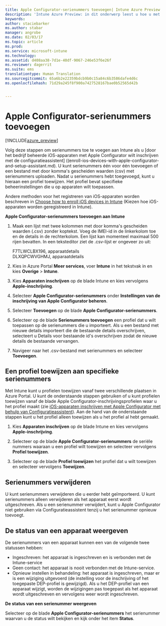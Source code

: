```yaml
---
title: Apple Configurator-serienummers toevoegen| Intune Azure Preview | Microsoft Docs
description: 'Intune Azure Preview: in dit onderwerp leest u hoe u met Apple Configurator serienummers kunt toevoegen aan iOS-apparaten die het eigendom zijn van de onderneming.'
keywords: 
author: staciebarker
ms.author: stabar
manager: angrobe
ms.date: 02/03/17
ms.topic: article
ms.prod: 
ms.service: microsoft-intune
ms.technology: 
ms.assetid: d408aa38-7d1e-40df-9067-246e53f6e26f
ms.reviewer: dagerrit
ms.suite: ems
translationtype: Human Translation
ms.sourcegitcommit: 65a6b2e22359bdcb9b0c15a84c6b3586dafe4d6c
ms.openlocfilehash: 71d29a245f8f900a7427528167bae0b52565d42b


---
```


# <a name="add-apple-configurator-serial-numbers"></a>Apple Configurator-serienummers toevoegen 

[!INCLUDE[azure_preview](../includes/azure_preview.md)]

Volg deze stappen om serienummers toe te voegen aan Intune als u [door het bedrijf beheerde iOS-apparaten met Apple Configurator wilt inschrijven met de configuratieassistent] ((enroll-ios-devices-with-apple-configurator-and-setup-assistant.md). U kunt serienummers één voor één toevoegen of een bestand met door komma's gescheiden waarden (csv) met serienummers uploaden. Nadat u serienummers hebt toegevoegd, kunt u hieraan een profiel toewijzen. Het profiel bevat specifieke beheerinstellingen die u op apparaten wilt toepassen. 

Andere methoden voor het registreren van iOS-apparaten worden beschreven in [Choose how to enroll iOS devices in Intune](choose-ios-enrollment-method.md) (Kiezen hoe iOS-apparaten worden geregistreerd in Intune).

**Apple Configurator-serienummers toevoegen aan Intune**

1. Maak een lijst met twee kolommen met door komma's gescheiden waarden (.csv) zonder koptekst. Voeg de IMEI-id in de linkerkolom toe en de details in de rechterkolom. Een lijst kan momenteel maximaal 500 rijen bevatten. In een teksteditor ziet de .csv-lijst er ongeveer zo uit:

    F7TLWCLBX196, apparaatdetails</br>
   DLXQPCWVGHMJ, apparaatdetails

2. Kies in Azure Portal **Meer services**, voer **Intune** in het tekstvak in en kies **Overige** > **Intune**.

3.  Kies **Apparaten inschrijven** op de blade Intune en kies vervolgens **Apple-inschrijving**.

4. Selecteer **Apple Configurator-serienummers** onder **Instellingen van de inschrijving van Apple Configurator beheren**.

5. Selecteer **Toevoegen** op de blade **Apple Configurator-serienummers**.

6. Selecteer op de blade **Serienummers toevoegen** een profiel dat u wilt toepassen op de serienummers die u importeert. Als u een bestand met nieuwe details importeert die de bestaande details overschrijven, selecteert u Details voor bestaande id's overschrijven zodat de nieuwe details de bestaande vervangen.

7. Navigeer naar het .csv-bestand met serienummers en selecteer **Toevoegen**.

## <a name="assign-a-profile-to-specific-serial-numbers"></a>Een profiel toewijzen aan specifieke serienummers

Met Intune kunt u profielen toewijzen vanaf twee verschillende plaatsen in Azure Portal. U kunt de onderstaande stappen gebruiken of u kunt profielen toewijzen vanaf de blade Apple Configurator-inschrijvingsprofielen waar u het profiel maakt (zie [iOS-apparaten inschrijven met Apple Configurator met behulp van Configuratieassistent](enroll-ios-devices-with-apple-configurator-and-setup-assistant.md)). Aan de hand van de onderstaande stappen kunt u het profiel alleen toewijzen als u het profiel al hebt gemaakt.

1. Kies **Apparaten inschrijven** op de blade Intune en kies vervolgens **Apple-inschrijving**.

2. Selecteer op de blade **Apple Configurator-serienummers** de seriële nummers waaraan u een profiel wilt toewijzen en selecteer vervolgens **Profiel toewijzen**.

3. Selecteer op de blade **Profiel toewijzen** het profiel dat u wilt toewijzen en selecteer vervolgens **Toewijzen**.

## <a name="delete-serial-numbers"></a>Serienummers verwijderen
U kunt serienummers verwijderen die u eerder hebt geïmporteerd. U kunt serienummers alleen verwijderen als het apparaat eerst wordt uitgeschreven. Als u een serienummer verwijdert, kunt u Apple Configurator niet gebruiken via Configuratieassistent tenzij u het serienummer opnieuw toevoegt.

## <a name="view-the-state-of-a-device"></a>De status van een apparaat weergeven
De serienummers van een apparaat kunnen een van de volgende twee statussen hebben:

- Ingeschreven: het apparaat is ingeschreven en is verbonden met de Intune-service
- Geen contact: het apparaat is nooit verbonden met de Intune-service.
- Opnieuw instellen in behandeling: het apparaat is ingeschreven, maar er is een wijziging uitgevoerd (de instelling voor de inschrijving of het toegepaste DEP-profiel is gewijzigd). Als u het DEP-profiel van een apparaat wijzigt, worden de wijzigingen pas toegepast als het apparaat wordt uitgeschreven en vervolgens weer wordt ingeschreven.

**De status van een serienummer weergeven**

Selecteer op de blade **Apple Configurator-serienummers** het serienummer waarvan u de status wilt bekijken en kijk onder het item **Status**.



<!--HONumber=Feb17_HO1-->



